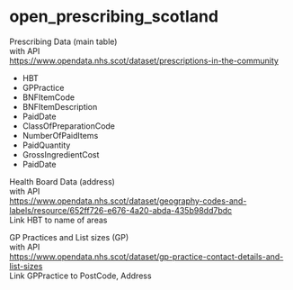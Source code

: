 # open_prescribing_scotland

Prescribing Data (main table)\
with API\
https://www.opendata.nhs.scot/dataset/prescriptions-in-the-community
  - HBT
  - GPPractice
  - BNFItemCode
  - BNFItemDescription
  - PaidDate
  - ClassOfPreparationCode
  - NumberOfPaidItems
  - PaidQuantity
  - GrossIngredientCost
  - PaidDate

Health Board Data (address)\
with API\
https://www.opendata.nhs.scot/dataset/geography-codes-and-labels/resource/652ff726-e676-4a20-abda-435b98dd7bdc
<br>
Link HBT to name of areas

GP Practices and List sizes (GP)\
with API\
https://www.opendata.nhs.scot/dataset/gp-practice-contact-details-and-list-sizes
<br>
Link GPPractice to PostCode, Address
